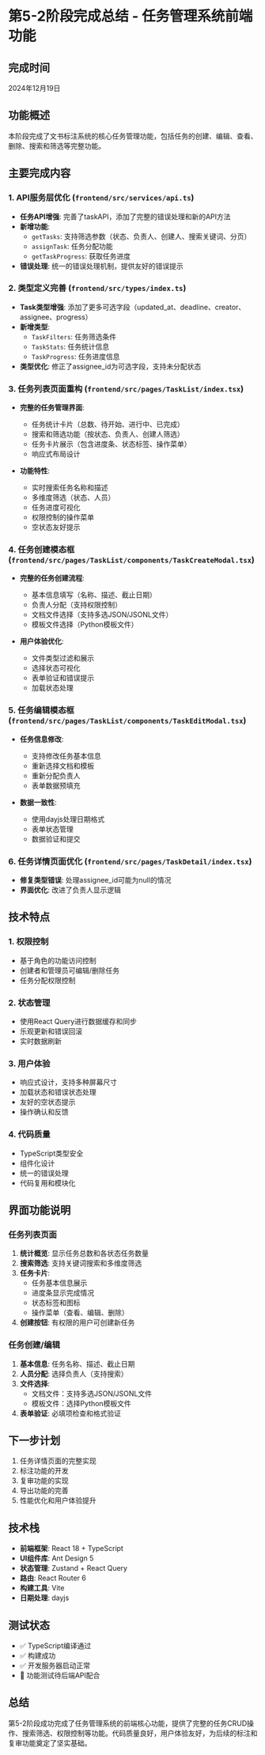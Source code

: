 # 第5-2阶段完成总结 - 任务管理系统前端功能

## 完成时间
2024年12月19日

## 功能概述
本阶段完成了文书标注系统的核心任务管理功能，包括任务的创建、编辑、查看、删除、搜索和筛选等完整功能。

## 主要完成内容

### 1. API服务层优化 (`frontend/src/services/api.ts`)
- **任务API增强**: 完善了taskAPI，添加了完整的错误处理和新的API方法
- **新增功能**:
  - `getTasks`: 支持筛选参数（状态、负责人、创建人、搜索关键词、分页）
  - `assignTask`: 任务分配功能
  - `getTaskProgress`: 获取任务进度
- **错误处理**: 统一的错误处理机制，提供友好的错误提示

### 2. 类型定义完善 (`frontend/src/types/index.ts`)
- **Task类型增强**: 添加了更多可选字段（updated_at、deadline、creator、assignee、progress）
- **新增类型**:
  - `TaskFilters`: 任务筛选条件
  - `TaskStats`: 任务统计信息
  - `TaskProgress`: 任务进度信息
- **类型优化**: 修正了assignee_id为可选字段，支持未分配状态

### 3. 任务列表页面重构 (`frontend/src/pages/TaskList/index.tsx`)
- **完整的任务管理界面**:
  - 任务统计卡片（总数、待开始、进行中、已完成）
  - 搜索和筛选功能（按状态、负责人、创建人筛选）
  - 任务卡片展示（包含进度条、状态标签、操作菜单）
  - 响应式布局设计

- **功能特性**:
  - 实时搜索任务名称和描述
  - 多维度筛选（状态、人员）
  - 任务进度可视化
  - 权限控制的操作菜单
  - 空状态友好提示

### 4. 任务创建模态框 (`frontend/src/pages/TaskList/components/TaskCreateModal.tsx`)
- **完整的任务创建流程**:
  - 基本信息填写（名称、描述、截止日期）
  - 负责人分配（支持权限控制）
  - 文档文件选择（支持多选JSON/JSONL文件）
  - 模板文件选择（Python模板文件）

- **用户体验优化**:
  - 文件类型过滤和展示
  - 选择状态可视化
  - 表单验证和错误提示
  - 加载状态处理

### 5. 任务编辑模态框 (`frontend/src/pages/TaskList/components/TaskEditModal.tsx`)
- **任务信息修改**:
  - 支持修改任务基本信息
  - 重新选择文档和模板
  - 重新分配负责人
  - 表单数据预填充

- **数据一致性**:
  - 使用dayjs处理日期格式
  - 表单状态管理
  - 数据验证和提交

### 6. 任务详情页面优化 (`frontend/src/pages/TaskDetail/index.tsx`)
- **修复类型错误**: 处理assignee_id可能为null的情况
- **界面优化**: 改进了负责人显示逻辑

## 技术特点

### 1. 权限控制
- 基于角色的功能访问控制
- 创建者和管理员可编辑/删除任务
- 任务分配权限控制

### 2. 状态管理
- 使用React Query进行数据缓存和同步
- 乐观更新和错误回滚
- 实时数据刷新

### 3. 用户体验
- 响应式设计，支持多种屏幕尺寸
- 加载状态和错误状态处理
- 友好的空状态提示
- 操作确认和反馈

### 4. 代码质量
- TypeScript类型安全
- 组件化设计
- 统一的错误处理
- 代码复用和模块化

## 界面功能说明

### 任务列表页面
1. **统计概览**: 显示任务总数和各状态任务数量
2. **搜索筛选**: 支持关键词搜索和多维度筛选
3. **任务卡片**: 
   - 任务基本信息展示
   - 进度条显示完成情况
   - 状态标签和图标
   - 操作菜单（查看、编辑、删除）
4. **创建按钮**: 有权限的用户可创建新任务

### 任务创建/编辑
1. **基本信息**: 任务名称、描述、截止日期
2. **人员分配**: 选择负责人（支持搜索）
3. **文件选择**: 
   - 文档文件：支持多选JSON/JSONL文件
   - 模板文件：选择Python模板文件
4. **表单验证**: 必填项检查和格式验证

## 下一步计划
1. 任务详情页面的完整实现
2. 标注功能的开发
3. 复审功能的实现
4. 导出功能的完善
5. 性能优化和用户体验提升

## 技术栈
- **前端框架**: React 18 + TypeScript
- **UI组件库**: Ant Design 5
- **状态管理**: Zustand + React Query
- **路由**: React Router 6
- **构建工具**: Vite
- **日期处理**: dayjs

## 测试状态
- ✅ TypeScript编译通过
- ✅ 构建成功
- ✅ 开发服务器启动正常
- 🔄 功能测试待后端API配合

## 总结
第5-2阶段成功完成了任务管理系统的前端核心功能，提供了完整的任务CRUD操作、搜索筛选、权限控制等功能。代码质量良好，用户体验友好，为后续的标注和复审功能奠定了坚实基础。 